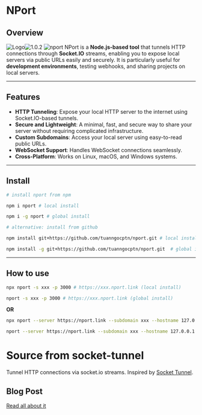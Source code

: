 # **NPort**

## Overview

![Logo][Logo]![1.0.2](https://img.shields.io/badge/⚡️_1.0.2-333333?style=for-the-badge)
![nport](https://github.com/user-attachments/assets/3f61ae7a-bff7-45d8-8f40-8e04b301a63a)
NPort is a **Node.js-based tool** that tunnels HTTP connections through **Socket.IO** streams, enabling you to expose local servers via public URLs easily and securely. It is particularly useful for **development environments**, testing webhooks, and sharing projects on local servers.

---

## **Features**

- **HTTP Tunneling**: Expose your local HTTP server to the internet using Socket.IO-based tunnels.
- **Secure and Lightweight**: A minimal, fast, and secure way to share your server without requiring complicated infrastructure.
- **Custom Subdomains**: Access your local server using easy-to-read public URLs.
- **WebSocket Support**: Handles WebSocket connections seamlessly.
- **Cross-Platform**: Works on Linux, macOS, and Windows systems.

---

## **Install**

```sh
# install nport from npm

npm i nport # local install

npm i -g nport # global install

# alternative: install from github

npm install git+https://github.com/tuanngocptn/nport.git # local install

npm install -g git+https://github.com/tuanngocptn/nport.git  # global install
```

---

## **How to use**

```sh
npx nport -s xxx -p 3000 # https://xxx.nport.link (local install)

nport -s xxx -p 3000 # https://xxx.nport.link (global install)
```
**OR**

```sh
npx nport --server https://nport.link --subdomain xxx --hostname 127.0.0.1 --port 3000 # https://xxx.nport.link (local install)

nport --server https://nport.link --subdomain xxx --hostname 127.0.0.1 --port 3000 # https://xxx.nport.link (global install)
```

# Source from socket-tunnel

Tunnel HTTP connections via socket.io streams. Inspired by [Socket Tunnel](https://github.com/ericbarch/socket-tunnel).

## Blog Post

[Read all about it](https://ericbarch.com/post/sockettunnel/)

[Logo]: https://img.shields.io/badge/🌶️_nport-FDC753?style=for-the-badge
